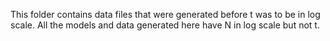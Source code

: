This folder contains data files that were generated before t was to be in log scale.
All the models and data generated here have N in log scale but not t.